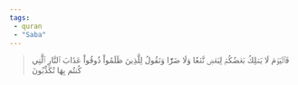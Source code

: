 ```yaml
---
tags: 
 - quran 
 - "Saba"
---
```


> فَٱلۡيَوۡمَ لَا يَمۡلِكُ بَعۡضُكُمۡ لِبَعۡضٖ نَّفۡعٗا وَلَا ضَرّٗا وَنَقُولُ لِلَّذِينَ ظَلَمُواْ ذُوقُواْ عَذَابَ ٱلنَّارِ ٱلَّتِي كُنتُم بِهَا تُكَذِّبُونَ

